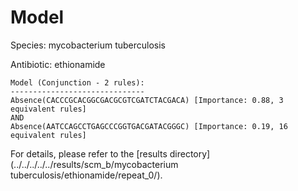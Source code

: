 
# Model

Species: mycobacterium tuberculosis

Antibiotic: ethionamide

```
Model (Conjunction - 2 rules):
------------------------------
Absence(CACCCGCACGGCGACGCGTCGATCTACGACA) [Importance: 0.88, 3 equivalent rules]
AND
Absence(AATCCAGCCTGAGCCCGGTGACGATACGGGC) [Importance: 0.19, 16 equivalent rules]

```

For details, please refer to the [results directory](../../../../../results/scm_b/mycobacterium tuberculosis/ethionamide/repeat_0/).


